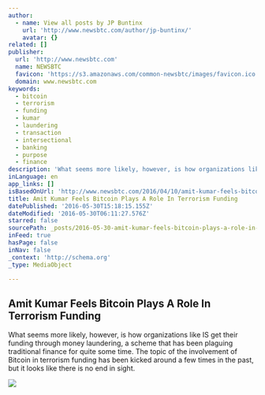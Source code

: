```yaml
---
author:
  - name: View all posts by JP Buntinx
    url: 'http://www.newsbtc.com/author/jp-buntinx/'
    avatar: {}
related: []
publisher:
  url: 'http://www.newsbtc.com'
  name: NEWSBTC
  favicon: 'https://s3.amazonaws.com/common-newsbtc/images/favicon.ico'
  domain: www.newsbtc.com
keywords:
  - bitcoin
  - terrorism
  - funding
  - kumar
  - laundering
  - transaction
  - intersectional
  - banking
  - purpose
  - finance
description: 'What seems more likely, however, is how organizations like IS get their funding through money laundering, a scheme that has been plaguing traditional finance for quite some time. The topic of the involvement of Bitcoin in terrorism funding has been kicked around a few times in the past, but it looks like there is no end in sight.'
inLanguage: en
app_links: []
isBasedOnUrl: 'http://www.newsbtc.com/2016/04/10/amit-kumar-feels-bitcoin-plays-role-terrorism-funding/'
title: Amit Kumar Feels Bitcoin Plays A Role In Terrorism Funding
datePublished: '2016-05-30T15:18:15.155Z'
dateModified: '2016-05-30T06:11:27.576Z'
starred: false
sourcePath: _posts/2016-05-30-amit-kumar-feels-bitcoin-plays-a-role-in-terrorism-funding.md
inFeed: true
hasPage: false
inNav: false
_context: 'http://schema.org'
_type: MediaObject

---
```

<article style=""><h1>Amit Kumar Feels Bitcoin Plays A Role In Terrorism Funding</h1><p>What seems more likely, however, is how organizations like IS get their funding through money laundering, a scheme that has been plaguing traditional finance for quite some time. The topic of the involvement of Bitcoin in terrorism funding has been kicked around a few times in the past, but it looks like there is no end in sight.</p><img src="http://s3.amazonaws.com/main-newsbtc-images/2016/04/10173912/shutterstock_172246622.jpg" /></article>